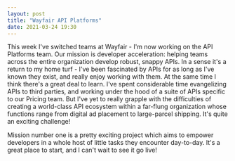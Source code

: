 ```yaml
---
layout: post
title: "Wayfair API Platforms"
date: 2021-03-24 19:30
---
```


This week I've switched teams at Wayfair - I'm now working on the API Platforms team. Our mission is developer acceleration: helping teams across the entire organization develop robust, snappy APIs. In a sense it's a return to my home turf - I've been fascinated by APIs for as long as I've known they exist, and really enjoy working with them. At the same time I think there's a great deal to learn. I've spent considerable time evangelizing APIs to third parties, and working under the hood of a suite of APIs specific to our Pricing team. But I've yet to really grapple with the difficulties of creating a world-class API ecosystem within a far-flung organization whose functions range from digital ad placement to large-parcel shipping. It's quite an exciting challenge!

Mission number one is a pretty exciting project which aims to empower developers in a whole host of little tasks they encounter day-to-day. It's a great place to start, and I can't wait to see it go live!